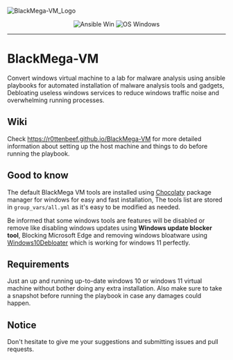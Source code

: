 ![BlackMega-VM_Logo](https://github.com/r0ttenbeef/BlackMega-VM/assets/48027449/554012a0-685b-4739-9ba7-fc1e33e772fd)
<div align="center">

![Ansible Win](https://img.shields.io/badge/Ansible-Windows-black.svg)
![OS Windows](https://img.shields.io/badge/Supported%20OS-Windows11-blue.svg)

</div>

---

# BlackMega-VM
Convert windows virtual machine to a lab for malware analysis using ansible playbooks for automated installation of malware analysis tools and gadgets, Debloating useless windows services to reduce windows traffic noise and overwhelming running processes.

## Wiki
Check https://r0ttenbeef.github.io/BlackMega-VM for more detailed information about setting up the host machine and things to do before running the playbook.

## Good to know 
The default BlackMega VM tools are installed using [Chocolaty](https://chocolatey.org/) package manager for windows for easy and fast installation, The tools list are stored in `group_vars/all.yml` as it's easy to be modified as needed.

Be informed that some windows tools are features will be disabled or remove like disabling windows updates using **Windows update blocker tool**, Blocking Microsoft Edge and removing windows bloatware using [Windows10Debloater](https://github.com/Sycnex/Windows10Debloater) which is working for windows 11 perfectly.

## Requirements
Just an up and running up-to-date windows 10 or windows 11 virtual machine without bother doing any extra installation.
Also make sure to take a snapshot before running the playbook in case any damages could happen.

## Notice
Don't hesitate to give me your suggestions and submitting issues and pull requests.
